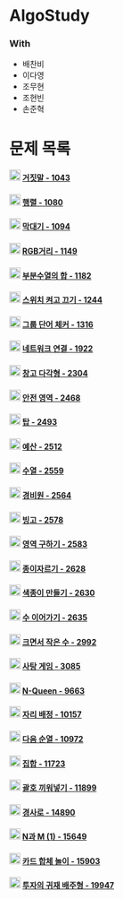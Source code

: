 # AlgoStudy

### With

- 배찬비
- 이다영
- 조무현
- 조현빈
- 손준혁

# 문제 목록

#### <img src="https://d2gd6pc034wcta.cloudfront.net/tier/12.svg" alt="[Gold IV]" style="width:20px; height:20px"> [거짓말 - 1043](https://github.com/BOOL03/AlgoStudy/tree/main/src/study_0228)

#### <img src="https://d2gd6pc034wcta.cloudfront.net/tier/10.svg" alt="[Silver V]" style="width:20px; height:20px"> [행렬 - 1080](https://github.com/BOOL03/AlgoStudy/tree/main/src/study_0216)

#### <img src="https://d2gd6pc034wcta.cloudfront.net/tier/6.svg" alt="[Silver V]" style="width:20px; height:20px"> [막대기 - 1094](https://github.com/BOOL03/AlgoStudy/tree/main/src/study_0214)

#### <img src="https://d2gd6pc034wcta.cloudfront.net/tier/10.svg" alt="[Silver I]" style="width:20px; height:20px"> [RGB거리 - 1149](https://github.com/BOOL03/AlgoStudy/tree/main/src/study_0209)

#### <img src="https://d2gd6pc034wcta.cloudfront.net/tier/9.svg" alt="[Silver ||]" style="width:20px; height:20px"> [부분수열의 합 - 1182](https://github.com/BOOL03/AlgoStudy/tree/main/src/study_0209)

#### <img src="https://d2gd6pc034wcta.cloudfront.net/tier/8.svg" alt="[Silver V]" style="width:20px; height:20px"> [스위치 켜고 끄기 - 1244](https://github.com/BOOL03/AlgoStudy/tree/main/src/study_0216)

#### <img src="https://d2gd6pc034wcta.cloudfront.net/tier/6.svg" alt="[Silver V]" style="width:20px; height:20px"> [그룹 단어 체커 - 1316](https://github.com/BOOL03/AlgoStudy/tree/main/src/study_0211)

#### <img src="https://d2gd6pc034wcta.cloudfront.net/tier/12.svg" alt="[Gold IV]" style="width:20px; height:20px"> [네트워크 연결 - 1922](https://github.com/BOOL03/AlgoStudy/tree/main/src/study_0223)

#### <img src="https://d2gd6pc034wcta.cloudfront.net/tier/9.svg" alt="[Silver II]" style="width:20px; height:20px"> [창고 다각형 - 2304](https://github.com/BOOL03/AlgoStudy/tree/main/src/study_0223)

#### <img src="https://d2gd6pc034wcta.cloudfront.net/tier/10.svg" alt="[Silver V]" style="width:20px; height:20px"> [안전 영역 - 2468](https://github.com/BOOL03/AlgoStudy/tree/main/src/study_0221)

#### <img src="https://d2gd6pc034wcta.cloudfront.net/tier/11.svg" alt="[Gold V]" style="width:20px; height:20px"> [탑 - 2493](https://github.com/BOOL03/AlgoStudy/tree/main/src/study_0207)

#### <img src="https://d2gd6pc034wcta.cloudfront.net/tier/8.svg" alt="[Silver V]" style="width:20px; height:20px"> [예산 - 2512](https://github.com/BOOL03/AlgoStudy/tree/main/src/study_0216)

#### <img src="https://d2gd6pc034wcta.cloudfront.net/tier/8.svg" alt="[Silver III]" style="width:20px; height:20px"> [수열 - 2559](https://github.com/BOOL03/AlgoStudy/tree/main/src/study_0221)

#### <img src="https://d2gd6pc034wcta.cloudfront.net/tier/10.svg" alt="[Silver I]" style="width:20px; height:20px"> [경비원 - 2564](https://github.com/BOOL03/AlgoStudy/tree/main/src/study_0225)

#### <img src="https://d2gd6pc034wcta.cloudfront.net/tier/8.svg" alt="[Silver III]" style="width:20px; height:20px"> [빙고 - 2578](https://github.com/BOOL03/AlgoStudy/tree/main/src/study_0223)

#### <img src="https://d2gd6pc034wcta.cloudfront.net/tier/10.svg" alt="[Silver |]" style="width:20px; height:20px"> [영역 구하기 - 2583](https://github.com/BOOL03/AlgoStudy/tree/main/src/study_0211)

#### <img src="https://d2gd6pc034wcta.cloudfront.net/tier/6.svg" alt="[Silver V]" style="width:20px; height:20px"> [종이자르기 - 2628](https://github.com/BOOL03/AlgoStudy/tree/main/src/study_0218)

#### <img src="https://d2gd6pc034wcta.cloudfront.net/tier/8.svg" alt="[Silver III]" style="width:20px; height:20px"> [색종이 만들기 - 2630](https://github.com/BOOL03/AlgoStudy/tree/main/src/study_0218)

#### <img src="https://d2gd6pc034wcta.cloudfront.net/tier/6.svg" alt="[Silver V]" style="width:20px; height:20px"> [수 이어가기 - 2635](https://github.com/BOOL03/AlgoStudy/tree/main/src/study_0225)

#### <img src="https://d2gd6pc034wcta.cloudfront.net/tier/8.svg" alt="[Silver III]" style="width:20px; height:20px"> [크면서 작은 수 - 2992](https://github.com/BOOL03/AlgoStudy/tree/main/src/study_0214)

#### <img src="https://d2gd6pc034wcta.cloudfront.net/tier/8.svg" alt="[Silver III]" style="width:20px; height:20px"> [사탕 게임 - 3085](https://github.com/BOOL03/AlgoStudy/tree/main/src/study_0211)

#### <img src="https://d2gd6pc034wcta.cloudfront.net/tier/11.svg" alt="[Gold V]" style="width:20px; height:20px"> [N-Queen - 9663](https://github.com/BOOL03/AlgoStudy/tree/main/src/study_0209)

#### <img src="https://d2gd6pc034wcta.cloudfront.net/tier/7.svg" alt="[Silver IV]" style="width:20px; height:20px"> [자리 배정 - 10157](https://github.com/BOOL03/AlgoStudy/tree/main/src/study_0221)

#### <img src="https://d2gd6pc034wcta.cloudfront.net/tier/8.svg" alt="[Silver III]" style="width:20px; height:20px"> [다음 순열 - 10972](https://github.com/BOOL03/AlgoStudy/tree/main/src/study_0228)

#### <img src="https://d2gd6pc034wcta.cloudfront.net/tier/6.svg" alt="[Silver V]" style="width:20px; height:20px"> [집합 - 11723](https://github.com/BOOL03/AlgoStudy/tree/main/src/study_0214)

#### <img src="https://d2gd6pc034wcta.cloudfront.net/tier/7.svg" alt="[Silver IV]" style="width:20px; height:20px"> [괄호 끼워넣기 - 11899](https://github.com/BOOL03/AlgoStudy/tree/main/src/study_0207)

#### <img src="https://d2gd6pc034wcta.cloudfront.net/tier/13.svg" alt="[Gold III]" style="width:20px; height:20px"> [경사로 - 14890](https://github.com/BOOL03/AlgoStudy/tree/main/src/study_0225)

#### <img src="https://d2gd6pc034wcta.cloudfront.net/tier/8.svg" alt="[Silver III]" style="width:20px; height:20px"> [N과 M (1) - 15649](https://github.com/BOOL03/AlgoStudy/tree/main/src/study_0218)

#### <img src="https://d2gd6pc034wcta.cloudfront.net/tier/9.svg" alt="[Silver II]" style="width:20px; height:20px"> [카드 합체 놀이 - 15903](https://github.com/BOOL03/AlgoStudy/tree/main/src/study_0228)

#### <img src="https://d2gd6pc034wcta.cloudfront.net/tier/6.svg" alt="[Silver V]" style="width:20px; height:20px"> [투자의 귀재 배주형 - 19947](https://github.com/BOOL03/AlgoStudy/tree/main/src/study_0207)
